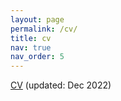 ```yaml
---
layout: page
permalink: /cv/
title: cv
nav: true
nav_order: 5
---
```


[CV](https://drive.google.com/file/d/1-F1NjQK0naQ2jqneoMmddSj16e1dex54/preview) (updated: Dec 2022)

<object data="{{assets/pdf/ChoS_CV_Dec14_2022.pdf}}" width="1000" height="1000" type='application/pdf'/>



